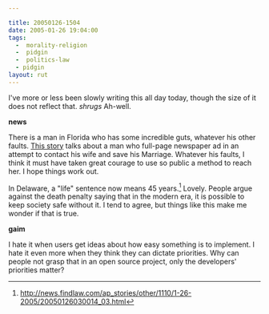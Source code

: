 ```yaml
---

title: 20050126-1504
date: 2005-01-26 19:04:00
tags:
  -  morality-religion
  -  pidgin
  -  politics-law
  - pidgin
layout: rut
---
```


I've more or less been slowly writing this all day today,
though the size of it does not reflect that.  *shrugs*
Ah-well.

**news**

There is a man in
Florida who has some incredible guts, whatever his other faults.
[This story](http://news.findlaw.com/ap_stories/other/features/1120/1-26-2005/20050126053003_40.html) talks about a man who full-page newspaper ad in an
attempt to contact his wife and save his Marriage.  Whatever
his faults, I think it must have taken great courage to use so
public a method to reach her.  I hope things work out.

In Delaware, a "life" sentence now means 45 years.[^20050126-1]  Lovely.  People argue
against the death penalty saying that in the modern era, it is
possible to keep society safe without it.  I tend to agree, but
things like this make me wonder if that is true.

**gaim**

I hate it when users get ideas about how easy something is to implement.
I hate it even more when they think they can dictate priorities.
Why can people not grasp that in an open source project, only the
developers' priorities matter?

[^20050126-1]: <http://news.findlaw.com/ap_stories/other/1110/1-26-2005/20050126030014_03.html> 

